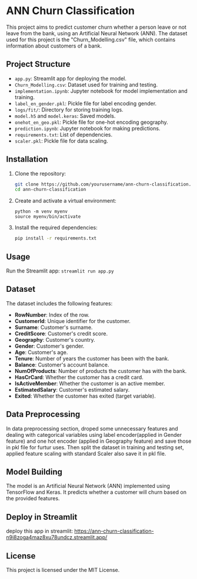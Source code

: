 # ANN Churn Classification

This project aims to predict customer churn whether a person leave or not leave from the bank, using an Artificial Neural Network (ANN). The dataset used for this project is the "Churn_Modelling.csv" file, which contains information about customers of a bank.

## Project Structure


- `app.py`: Streamlit app for deploying the model.
- `Churn_Modelling.csv`: Dataset used for training and testing.
- `implementation.ipynb`: Jupyter notebook for model implementation and training.
- `label_en_gender.pkl`: Pickle file for label encoding gender.
- `logs/fit/`: Directory for storing training logs.
- `model.h5` and `model.keras`: Saved models.
- `onehot_en_geo.pkl`: Pickle file for one-hot encoding geography.
- `prediction.ipynb`: Jupyter notebook for making predictions.
- `requirements.txt`: List of dependencies.
- `scaler.pkl`: Pickle file for data scaling.

## Installation

1. Clone the repository:
    ```sh
    git clone https://github.com/yourusername/ann-churn-classification.git
    cd ann-churn-classification
    ```

2. Create and activate a virtual environment:
     ```
    python -m venv myenv
    source myenv/bin/activate 
    ```

3. Install the required dependencies:
    ```sh
    pip install -r requirements.txt
    ```

## Usage
Run the Streamlit app:
    ```
    streamlit run app.py
    ```

## Dataset
The dataset includes the following features:
- **RowNumber**: Index of the row.
- **CustomerId**: Unique identifier for the customer.
- **Surname**: Customer's surname.
- **CreditScore**: Customer's credit score.
- **Geography**: Customer's country.
- **Gender**: Customer's gender.
- **Age**: Customer's age.
- **Tenure**: Number of years the customer has been with the bank.
- **Balance**: Customer's account balance.
- **NumOfProducts**: Number of products the customer has with the bank.
- **HasCrCard**: Whether the customer has a credit card.
- **IsActiveMember**: Whether the customer is an active member.
- **EstimatedSalary**: Customer's estimated salary.
- **Exited**: Whether the customer has exited (target variable).

## Data Preprocessing
In data preprocessing section, droped some unnecessary features and dealing with categorical variables using label encoder(applied in Gender feature) and one hot encoder (applied in Geography feature) and save those in pkl file for furtur uses. Then split the dataset in training and testing set, applied feature scaling with standard Scaler also save it in pkl file.

## Model Building
The model is an Artificial Neural Network (ANN) implemented using TensorFlow and Keras. It predicts whether a customer will churn based on the provided features.

## Deploy in Streamlit
deploy this app in streamlit: https://ann-churn-classification-n9i8zoga4maz8xu78undcz.streamlit.app/

## License

This project is licensed under the MIT License.

